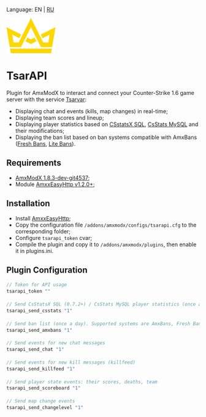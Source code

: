 Language: EN | [RU](/README.ru.md)

![image](./logo.png)

# TsarAPI

Plugin for AmxModX to interact and connect your Counter-Strike 1.6 game server with the service [Tsarvar](https://tsarvar.com/): 
* Displaying chat and events (kills, map changes) in real-time;
* Displaying team scores and lineup;
* Displaying player statistics based on [CSstatsX SQL](https://dev-cs.ru/resources/179/), [CsStats MySQL](https://fungun.net/shop/?p=show&id=3) and their modifications;
* Displaying the ban list based on ban systems compatible with AmxBans ([Fresh Bans](https://dev-cs.ru/resources/196/), [Lite Bans](https://dev-cs.ru/resources/352/)).

## Requirements
* [AmxModX 1.8.3-dev-git4537](https://github.com/alliedmodders/amxmodx);
* Module [AmxxEasyHttp v1.2.0+](https://github.com/Next21Team/AmxxEasyHttp);

## Installation
* Install [AmxxEasyHttp](https://github.com/Next21Team/AmxxEasyHttp);
* Copy the configuration file `/addons/amxmodx/configs/tsarapi.cfg` to the corresponding folder;
* Configure `tsarapi_token` cvar;
* Compile the plugin and copy it to `/addons/amxmodx/plugins`, then enable it in plugins.ini.

## Plugin Configuration
```c
// Token for API usage
tsarapi_token ""

// Send CsStatsX SQL (0.7.2+) / CsStats MySQL player statistics (once a day)
tsarapi_send_csstats "1"

// Send ban list (once a day). Supported systems are AmxBans, Fresh Bans, and Lite Bans
tsarapi_send_amxbans "1"

// Send events for new chat messages
tsarapi_send_chat "1"

// Send events for new kill messages (killfeed)
tsarapi_send_killfeed "1"

// Send player state events: their scores, deaths, team
tsarapi_send_scoreboard "1"

// Send map change events
tsarapi_send_changelevel "1"
```